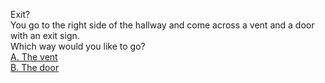Exit?  
You go to the right side of the hallway and come across a vent and a door with an exit sign.  
  Which way would you like to go?  
  [A. The vent](../Hallway/Escaped.md)  
  [B. The door](../Hallway/Its-locked.md)  